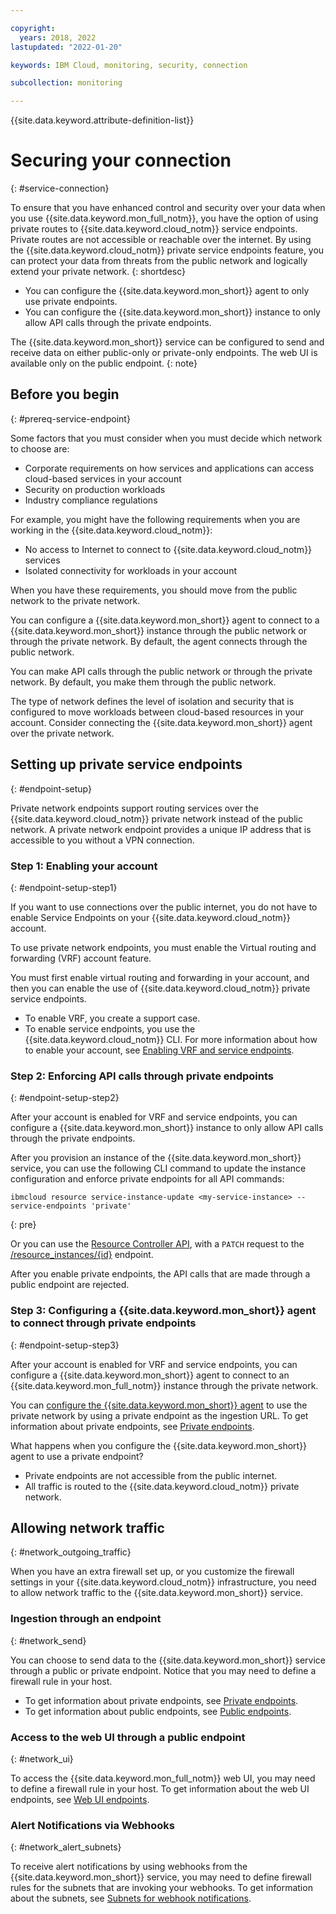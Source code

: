 ```yaml
---

copyright:
  years: 2018, 2022
lastupdated: "2022-01-20"

keywords: IBM Cloud, monitoring, security, connection

subcollection: monitoring

---
```


{{site.data.keyword.attribute-definition-list}}


# Securing your connection
{: #service-connection}

To ensure that you have enhanced control and security over your data when you use {{site.data.keyword.mon_full_notm}}, you have the option of using private routes to {{site.data.keyword.cloud_notm}} service endpoints. Private routes are not accessible or reachable over the internet. By using the {{site.data.keyword.cloud_notm}} private service endpoints feature, you can protect your data from threats from the public network and logically extend your private network.
{: shortdesc}

- You can configure the {{site.data.keyword.mon_short}} agent to only use private endpoints. 
- You can configure the {{site.data.keyword.mon_short}} instance to only allow API calls through the private endpoints.

The {{site.data.keyword.mon_short}} service can be configured to send and receive data on either public-only or private-only endpoints. The web UI is available only on the public endpoint.
{: note}


## Before you begin
{: #prereq-service-endpoint}

Some factors that you must consider when you must decide which network to choose are:
* Corporate requirements on how services and applications can access cloud-based services in your account
* Security on production workloads
* Industry compliance regulations

For example, you might have the following requirements when you are working in the {{site.data.keyword.cloud_notm}}:
* No access to Internet to connect to {{site.data.keyword.cloud_notm}} services
* Isolated connectivity for workloads in your account

When you have these requirements, you should move from the public network to the private network.

You can configure a {{site.data.keyword.mon_short}} agent to connect to a {{site.data.keyword.mon_short}} instance through the public network or through the private network. By default, the agent connects through the public network.

You can make API calls through the public network or through the private network. By default, you make them through the public network.

The type of network defines the level of isolation and security that is configured to move workloads between cloud-based resources in your account. Consider connecting the {{site.data.keyword.mon_short}} agent over the private network.



## Setting up private service endpoints
{: #endpoint-setup}

Private network endpoints support routing services over the {{site.data.keyword.cloud_notm}} private network instead of the public network. A private network endpoint provides a unique IP address that is accessible to you without a VPN connection.

### Step 1: Enabling your account
{: #endpoint-setup-step1}

If you want to use connections over the public internet, you do not have to enable Service Endpoints on your {{site.data.keyword.cloud_notm}} account.

To use private network endpoints, you must enable the Virtual routing and forwarding (VRF) account feature.

You must first enable virtual routing and forwarding in your account, and then you can enable the use of {{site.data.keyword.cloud_notm}} private service endpoints. 
* To enable VRF, you create a support case. 
* To enable service endpoints, you use the {{site.data.keyword.cloud_notm}} CLI. For more information about how to enable your account, see [Enabling VRF and service endpoints](/docs/account?topic=account-vrf-service-endpoint).


### Step 2: Enforcing API calls through private endpoints
{: #endpoint-setup-step2}

After your account is enabled for VRF and service endpoints, you can configure a {{site.data.keyword.mon_short}} instance to only allow API calls through the private endpoints.

After you provision an instance of the {{site.data.keyword.mon_short}} service, you can use the following CLI command to update the instance configuration and enforce private endpoints for all API commands:

```shell
ibmcloud resource service-instance-update <my-service-instance> --service-endpoints 'private'
```
{: pre}

Or you can use the [Resource Controller API](https://cloud.ibm.com/apidocs/resource-controller), with a `PATCH` request to the [/resource_instances/{id}](https://cloud.ibm.com/apidocs/resource-controller#update-a-resource-instance) endpoint.

After you enable private endpoints, the API calls that are made through a public endpoint are rejected.


### Step 3: Configuring a {{site.data.keyword.mon_short}} agent to connect through private endpoints
{: #endpoint-setup-step3}

After your account is enabled for VRF and service endpoints, you can configure a {{site.data.keyword.mon_short}} agent to connect to an {{site.data.keyword.mon_full_notm}} instance through the private network. 


You can [configure the {{site.data.keyword.mon_short}} agent](/docs/monitoring?topic=monitoring-config_agent) to use the private network by using a private endpoint as the ingestion URL. To get information about private endpoints, see [Private endpoints](/docs/monitoring?topic=monitoring-endpoints#endpoints_ingestion_private).

What happens when you configure the {{site.data.keyword.mon_short}} agent to use a private endpoint?
* Private endpoints are not accessible from the public internet. 
* All traffic is routed to the {{site.data.keyword.cloud_notm}} private network. 


## Allowing network traffic
{: #network_outgoing_traffic}

When you have an extra firewall set up, or you customize the firewall settings in your {{site.data.keyword.cloud_notm}} infrastructure, you need to allow network traffic to the {{site.data.keyword.mon_short}} service. 


### Ingestion through an endpoint
{: #network_send}

You can choose to send data to the {{site.data.keyword.mon_short}} service through a public or private endpoint. Notice that you may need to define a firewall rule in your host.
- To get information about private endpoints, see [Private endpoints](/docs/monitoring?topic=monitoring-endpoints#endpoints_ingestion_private).
- To get information about public endpoints, see [Public endpoints](/docs/monitoring?topic=monitoring-endpoints#endpoints_ingestion_public).


### Access to the web UI through a public endpoint
{: #network_ui}

To access the {{site.data.keyword.mon_full_notm}} web UI, you may need to define a firewall rule in your host. To get information about the web UI endpoints, see [Web UI endpoints](/docs/monitoring?topic=monitoring-endpoints#endpoints_sysdig).



### Alert Notifications via Webhooks
{: #network_alert_subnets}

To receive alert notifications by using webhooks from the {{site.data.keyword.mon_short}} service, you may need to define firewall rules for the subnets that are invoking your webhooks. To get information about the subnets, see [Subnets for webhook notifications](/docs/monitoring?topic=monitoring-endpoints#endpoints_network_alert_subnets).









